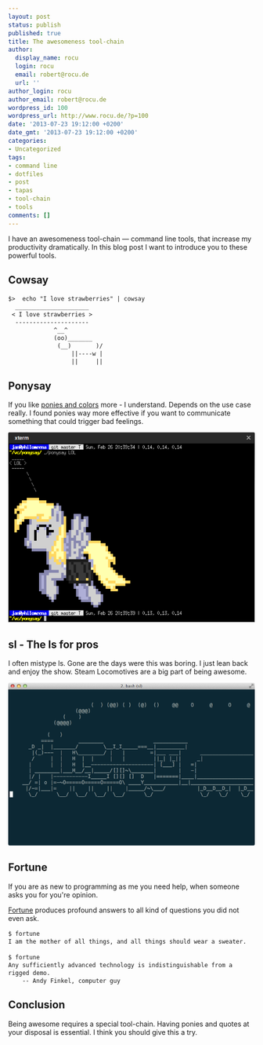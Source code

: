 ```yaml
---
layout: post
status: publish
published: true
title: The awesomeness tool-chain
author:
  display_name: rocu
  login: rocu
  email: robert@rocu.de
  url: ''
author_login: rocu
author_email: robert@rocu.de
wordpress_id: 100
wordpress_url: http://www.rocu.de/?p=100
date: '2013-07-23 19:12:00 +0200'
date_gmt: '2013-07-23 19:12:00 +0200'
categories:
- Uncategorized
tags:
- command line
- dotfiles
- post
- tapas
- tool-chain
- tools
comments: []
---
```

I have an awesomeness tool-chain — command line tools, that increase my productivity dramatically. In this blog post I want to introduce you to these powerful tools.

## Cowsay

    $>  echo "I love strawberries" | cowsay
      _____________________
     < I love strawberries >
      ---------------------
                 ^__^
                 (oo)_______
                  (__)       )/
                      ||----w |
                      ||     ||

## Ponysay

If you like [ponies and colors](https://github.com/erkin/ponysay) more - I understand. Depends on the use case really. I found ponies way more effective if you want to communicate something that could trigger bad feelings.

![](/assets/images/2013-07/ponysay.png)

## sl - The ls for pros

I often mistype ls. Gone are the days were this was boring. I just lean back and enjoy the show. Steam Locomotives are a big part of being awesome.

![](/assets/images/2013-07/sl.png)

## Fortune

If you are as new to programming as me you need help, when someone asks you for you're opinion.

[Fortune](http://en.wikipedia.org/wiki/Fortune_ "Unix") produces profound answers to all kind of questions you did not even ask.

    $ fortune
    I am the mother of all things, and all things should wear a sweater.

    $ fortune
    Any sufficiently advanced technology is indistinguishable from a rigged demo.
        -- Andy Finkel, computer guy

## Conclusion

Being awesome requires a special tool-chain. Having ponies and quotes at your disposal is essential. I think you should give this a try.